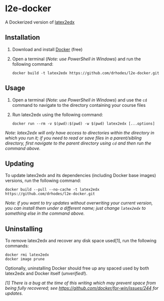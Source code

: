 l2e-docker
==========

A Dockerized version of [latex2edx](https://github.com/mitocw/latex2edx)

Installation
------------

1. Download and install [Docker](https://www.docker.com/community-edition) (free)
2. Open a terminal (_Note: use PowerShell in Windows_) and run the following command:

       docker build -t latex2edx https://github.com/drhodes/l2e-docker.git

Usage
-----

1. Open a terminal (_Note: use PowerShell in Windows_) and use the `cd` command to
   navigate to the directory containing your course files
2. Run latex2edx using the following command:

       docker run --rm -v $(pwd):$(pwd) -w $(pwd) latex2edx [...options]

_Note: latex2edx will only have access to directories within the directory in which you
run it; if you need to read or save files in a parent/sibling directory, first navigate
to the parent directory using `cd` and then run the command above._

Updating
--------

To update latex2edx and its dependencies (including Docker base images) versions, run the
following command:

    docker build --pull --no-cache -t latex2edx https://github.com/drhodes/l2e-docker.git

_Note: if you want to try updates without overwriting your current version, you can install
them under a different name; just change `latex2edx` to something else in the command above._

Uninstalling
------------

To remove latex2edx and recover any disk space used[1], run the following commands:

    docker rmi latex2edx
    docker image prune

Optionally, uninstalling Docker should free up any spaced used by both latex2edx and
Docker itself (_unverified!_).

_[1] There is a bug at the time of this writing which may prevent space from being fully
recovered; see https://github.com/docker/for-win/issues/244 for updates._
